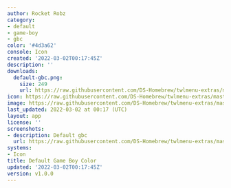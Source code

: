 ```yaml
---
author: Rocket Robz
category:
- default
- game-boy
- gbc
color: '#4d3a62'
console: Icon
created: '2022-03-02T00:17:45Z'
description: ''
downloads:
  default-gbc.png:
    size: 249
    url: https://raw.githubusercontent.com/DS-Homebrew/twlmenu-extras/master/_nds/TWiLightMenu/icons/default-gbc.png
icon: https://raw.githubusercontent.com/DS-Homebrew/twlmenu-extras/master/_nds/TWiLightMenu/icons/default-gbc.png
image: https://raw.githubusercontent.com/DS-Homebrew/twlmenu-extras/master/_nds/TWiLightMenu/icons/default-gbc.png
last_updated: 2022-03-02 at 00:17 (UTC)
layout: app
license: ''
screenshots:
- description: Default gbc
  url: https://raw.githubusercontent.com/DS-Homebrew/twlmenu-extras/master/_nds/TWiLightMenu/icons/default-gbc.png
systems:
- Icon
title: Default Game Boy Color
updated: '2022-03-02T00:17:45Z'
version: v1.0.0
---
```

